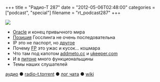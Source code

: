 +++
title = "Радио-Т 287"
date = "2012-05-06T02:48:00"
categories = ["podcast", "special"]
filename = "rt_podcast287"
+++

![](https://radio-t.com/images/radio-t/rt287.png)


- [Oracle](http://www.drdobbs.com/jvm/232901227) и конец привычного мира
- [Позиция](http://nighthacks.com/roller/jag/entry/my_attitude_on_oracle_v) Госслинга не очень последовательна
- IP это не паспорт, но [другое](http://torrentfreak.com/judge-an-ip-address-doesnt-identify-a-person-120503/)
- Почему [FP](http://rebelscience.blogspot.se/2007/09/functional-programming-is-worse-than.html) это ужас и кусок... кошмара
- Что там под капотом [addmeto.cc](http://addmeto.cc/) и [ukeeper.com](http://ukeeper.com/)
- И в [питоне](http://www.linuxforu.com/2012/05/functional-programming-and-python/) много функциональщины
- Темы наших слушателей

[аудио](http://cdn.radio-t.com/rt_podcast287.mp3) ● [radio-t.torrent](http://cdn.radio-t.com/torrents/rt_podcast287.mp3.torrent) ● [лог чата](http://chat.radio-t.com/logs/radio-t-287.html) ● [wiki](http://wiki.radio-t.com/%D0%92%D1%8B%D0%BF%D1%83%D1%81%D0%BA_287)<audio src="http://cdn.radio-t.com/rt_podcast287.mp3" preload="none"></audio>
